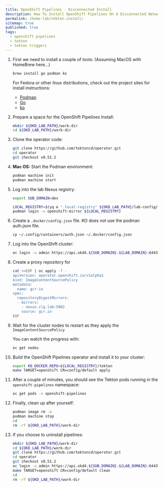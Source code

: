 ```yaml
---
title: OpenShift Pipelines - Disconnected Install
description: How To Install OpenShift Pipelines On A Disconnected Network
permalink: /home-lab/tekton-install/
sitemap: true
published: true
tags:
  - openshift pipelines
  - tekton
  - tekton triggers
---
```


1. First we need to install a couple of tools: (Assuming MacOS with HomeBrew here...)

   ```bash
   brew install go podman ko
   ```

   For Fedora or other linux distributions, check out the project sites for install instructions:
   * [Podman](https://podman.io/getting-started/installation)
   * [Go](https://golang.org)
   * [ko](https://github.com/google/ko)

1. Prepare a space for the OpenShift Pipelines Install:

   ```bash
   mkdir ${OKD_LAB_PATH}/work-dir
   cd ${OKD_LAB_PATH}/work-dir
   ```

1. Clone the operator code:

   ```bash
   git clone https://github.com/tektoncd/operator.git
   cd operator
   git checkout v0.51.2
   ```

1. __Mac OS:__ Start the Podman environment:

   ```bash
   podman machine init
   podman machine start
   ```

1. Log into the lab Nexus registry:

   ```bash
   export SUB_DOMAIN=dev
   
   LOCAL_REGISTRY=$(yq e ".local-registry" ${OKD_LAB_PATH}/lab-config/${SUB_DOMAIN}-cluster.yaml)
   podman login -u openshift-mirror ${LOCAL_REGISTRY}
   ```

1. Create a `.docker/config.json` file.  KO does not use the podman auth.json file.

   ```bash
   cp ~/.config/containers/auth.json ~/.docker/config.json
   ```

1. Log into the OpenShift cluster:

   ```bash
   oc login -u admin https://api.okd4.${SUB_DOMAIN}.${LAB_DOMAIN}:6443
   ```

1. Create a proxy repository for

   ```bash
   cat <<EOF | oc apply -f -
   apiVersion: operator.openshift.io/v1alpha1
   kind: ImageContentSourcePolicy
   metadata:
     name: gcr-io
   spec:
     repositoryDigestMirrors:
     - mirrors:
       - nexus.clg.lab:5002
       source: gcr.io
   EOF
   ```

1. Wait for the cluster nodes to restart as they apply the `ImageContentSourcePolicy`

   You can watch the progress with:

   ```bash
   oc get nodes
   ```

1. Build the OpenShift Pipelines operator and install it to your cluster:

   ```bash
   export KO_DOCKER_REPO=${LOCAL_REGISTRY}/tekton
   make TARGET=openshift CR=config/default apply 
   ```

1. After a couple of minutes, you should see the Tekton pods running in the `openshift-pipelines` namespace:

   ```bash
   oc get pods -n openshift-pipelines
   ```

1. Finally, clean up after yourself:

    ```bash
    podman image rm -a
    podman machine stop
    cd
    rm -rf ${OKD_LAB_PATH}/work-dir
    ```

1. If you choose to uninstall pipelines:

   ```bash
   mkdir ${OKD_LAB_PATH}/work-dir
   cd ${OKD_LAB_PATH}/work-dir
   git clone https://github.com/tektoncd/operator.git
   cd operator
   git checkout v0.51.2
   oc login -u admin https://api.okd4.${SUB_DOMAIN}.${LAB_DOMAIN}:6443
   make TARGET=openshift CR=config/default clean
   cd
   rm -rf ${OKD_LAB_PATH}/work-dir
   ```
